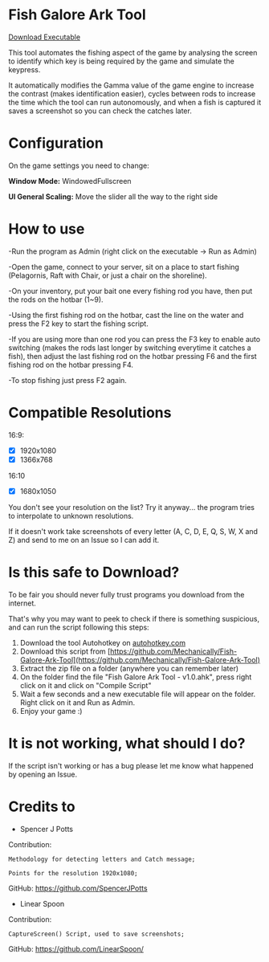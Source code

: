 # Fish Galore Ark Tool
[Download Executable](https://github.com/Mechanically/Fish-Galore-Ark-Tool/releases/latest)

This tool automates the fishing aspect of the game by analysing the screen to identify which key is being required by the game and simulate the keypress.

It automatically modifies the Gamma value of the game engine to increase the contrast (makes identification easier), cycles between rods to increase the time which the tool can run autonomously, and when a fish is captured it saves a screenshot so you can check the catches later.



# Configuration
On the game settings you need to change:

**Window Mode:** WindowedFullscreen

**UI General Scaling:** Move the slider all the way to the right side



# How to use
-Run the program as Admin (right click on the executable -> Run as Admin)

-Open the game, connect to your server, sit on a place to start fishing (Pelagornis, Raft with Chair, or just a chair on the shoreline).

-On your inventory, put your bait one every fishing rod you have, then put the rods on the hotbar (1~9).

-Using the first fishing rod on the hotbar, cast the line on the water and press the F2 key to start the fishing script.

-If you are using more than one rod you can press the F3 key to enable auto switching (makes the rods last longer by switching everytime it catches a fish), then adjust the last fishing rod on the hotbar pressing F6 and the first fishing rod on the hotbar pressing F4.

-To stop fishing just press F2 again.



# Compatible Resolutions
16:9:
- [x] 1920x1080
- [x] 1366x768

16:10
- [x] 1680x1050

You don't see your resolution on the list? Try it anyway... the program tries to interpolate to unknown resolutions.

If it doesn't work take screenshots of every letter (A, C, D, E, Q, S, W, X and Z) and send to me on an Issue so I can add it.



# Is this safe to Download?
To be fair you should never fully trust programs you download from the internet.

That's why you may want to peek to check if there is something suspicious, and can run the script following this steps:

1. Download the tool Autohotkey on [autohotkey.com](https://www.autohotkey.com/)
2. Download this script from [https://github.com/Mechanically/Fish-Galore-Ark-Tool](https://github.com/Mechanically/Fish-Galore-Ark-Tool)
3. Extract the zip file on a folder (anywhere you can remember later)
4. On the folder find the file "Fish Galore Ark Tool - v1.0.ahk", press right click on it and click on "Compile Script"
5. Wait a few seconds and a new executable file will appear on the folder. Right click on it and Run as Admin.
6. Enjoy your game :)



# It is not working, what should I do?
If the script isn't working or has a bug please let me know what happened by opening an Issue.



# Credits to 

  - Spencer J Potts
  
  Contribution:
  
    Methodology for detecting letters and Catch message;
    
    Points for the resolution 1920x1080;
    
  GitHub: https://github.com/SpencerJPotts

  - Linear Spoon
  
  Contribution:
  
    CaptureScreen() Script, used to save screenshots;
    
  GitHub: https://github.com/LinearSpoon/
  
